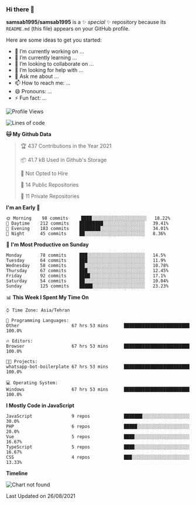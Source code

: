 ### Hi there 👋

**samsab1995/samsab1995** is a ✨ _special_ ✨ repository because its `README.md` (this file) appears on your GitHub profile.

Here are some ideas to get you started:

- 🔭 I’m currently working on ...
- 🌱 I’m currently learning ...
- 👯 I’m looking to collaborate on ...
- 🤔 I’m looking for help with ...
- 💬 Ask me about ...
- 📫 How to reach me: ...
- 😄 Pronouns: ...
- ⚡ Fun fact: ...

<!--START_SECTION:waka-->
![Profile Views](http://img.shields.io/badge/Profile%20Views-0-blue)

![Lines of code](https://img.shields.io/badge/From%20Hello%20World%20I%27ve%20Written-533736%20lines%20of%20code-blue)

**🐱 My Github Data** 

> 🏆 437 Contributions in the Year 2021
 > 
> 📦 41.7 kB Used in Github's Storage 
 > 
> 🚫 Not Opted to Hire
 > 
> 📜 14 Public Repositories 
 > 
> 🔑 11 Private Repositories  
 > 
**I'm an Early 🐤** 

```text
🌞 Morning    98 commits     ████░░░░░░░░░░░░░░░░░░░░░   18.22% 
🌆 Daytime    212 commits    █████████░░░░░░░░░░░░░░░░   39.41% 
🌃 Evening    183 commits    ████████░░░░░░░░░░░░░░░░░   34.01% 
🌙 Night      45 commits     ██░░░░░░░░░░░░░░░░░░░░░░░   8.36%

```
📅 **I'm Most Productive on Sunday** 

```text
Monday       78 commits     ███░░░░░░░░░░░░░░░░░░░░░░   14.5% 
Tuesday      64 commits     ███░░░░░░░░░░░░░░░░░░░░░░   11.9% 
Wednesday    58 commits     ██░░░░░░░░░░░░░░░░░░░░░░░   10.78% 
Thursday     67 commits     ███░░░░░░░░░░░░░░░░░░░░░░   12.45% 
Friday       92 commits     ████░░░░░░░░░░░░░░░░░░░░░   17.1% 
Saturday     54 commits     ██░░░░░░░░░░░░░░░░░░░░░░░   10.04% 
Sunday       125 commits    █████░░░░░░░░░░░░░░░░░░░░   23.23%

```


📊 **This Week I Spent My Time On** 

```text
⌚︎ Time Zone: Asia/Tehran

💬 Programming Languages: 
Other                    67 hrs 53 mins      █████████████████████████   100.0%

🔥 Editors: 
Browser                  67 hrs 53 mins      █████████████████████████   100.0%

🐱‍💻 Projects: 
whatsapp-bot-boilerplate 67 hrs 53 mins      █████████████████████████   100.0%

💻 Operating System: 
Windows                  67 hrs 53 mins      █████████████████████████   100.0%

```

**I Mostly Code in JavaScript** 

```text
JavaScript               9 repos             ███████░░░░░░░░░░░░░░░░░░   30.0% 
PHP                      6 repos             █████░░░░░░░░░░░░░░░░░░░░   20.0% 
Vue                      5 repos             ████░░░░░░░░░░░░░░░░░░░░░   16.67% 
TypeScript               5 repos             ████░░░░░░░░░░░░░░░░░░░░░   16.67% 
CSS                      4 repos             ███░░░░░░░░░░░░░░░░░░░░░░   13.33%

```


**Timeline**

![Chart not found](https://raw.githubusercontent.com/samsab1995/samsab1995/main/charts/bar_graph.png) 


 Last Updated on 26/08/2021
<!--END_SECTION:waka-->

